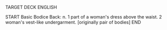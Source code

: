 TARGET DECK
ENGLISH

START
Basic
Bodice
Back: n. 1 part of a woman's dress above the waist. 2 woman's vest-like undergarment. [originally pair of bodies]
END
